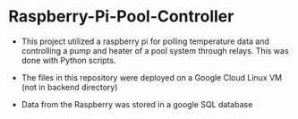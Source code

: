 # Raspberry-Pi-Pool-Controller

- This project utilized a raspberry pi for polling temperature data and controlling a pump and heater
  of a pool system through relays. This was done with Python scripts.
  
- The files in this repository were deployed on a Google Cloud Linux VM (not in backend directory)

- Data from the Raspberry was stored in a google SQL database

